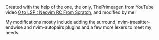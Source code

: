 Created with the help of the one, the only, ThePrimeagen from YouTube video [0 to LSP : Neovim RC From Scratch](https://www.youtube.com/watch?v=w7i4amO_zaE), and modified by me!

My modifications mostly include adding the surround, nvim-treesitter-endwise and nvim-autopairs plugins and a few more lexers to meet my needs.
